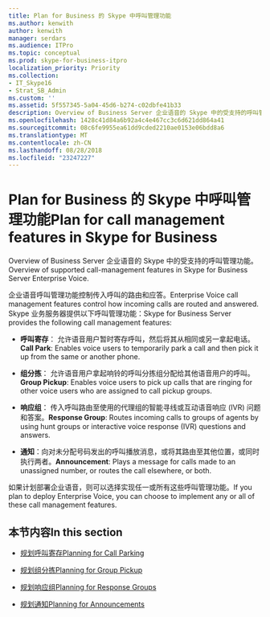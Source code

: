 ```yaml
---
title: Plan for Business 的 Skype 中呼叫管理功能
ms.author: kenwith
author: kenwith
manager: serdars
ms.audience: ITPro
ms.topic: conceptual
ms.prod: skype-for-business-itpro
localization_priority: Priority
ms.collection:
- IT_Skype16
- Strat_SB_Admin
ms.custom: ''
ms.assetid: 5f557345-5a04-45d6-b274-c02dbfe41b33
description: Overview of Business Server 企业语音的 Skype 中的受支持的呼叫管理功能。
ms.openlocfilehash: 1428c41d84a6b92a4c4e467cc3c6d621dd864a41
ms.sourcegitcommit: 08c6fe9955ea61dd9cded2210ae0153e06bdd8a6
ms.translationtype: MT
ms.contentlocale: zh-CN
ms.lasthandoff: 08/28/2018
ms.locfileid: "23247227"
---
```

# <a name="plan-for-call-management-features-in-skype-for-business"></a><span data-ttu-id="e45c3-103">Plan for Business 的 Skype 中呼叫管理功能</span><span class="sxs-lookup"><span data-stu-id="e45c3-103">Plan for call management features in Skype for Business</span></span>

<span data-ttu-id="e45c3-104">Overview of Business Server 企业语音的 Skype 中的受支持的呼叫管理功能。</span><span class="sxs-lookup"><span data-stu-id="e45c3-104">Overview of supported call-management features in Skype for Business Server Enterprise Voice.</span></span>

<span data-ttu-id="e45c3-105">企业语音呼叫管理功能控制传入呼叫的路由和应答。</span><span class="sxs-lookup"><span data-stu-id="e45c3-105">Enterprise Voice call management features control how incoming calls are routed and answered.</span></span> <span data-ttu-id="e45c3-106">Skype 业务服务器提供以下呼叫管理功能：</span><span class="sxs-lookup"><span data-stu-id="e45c3-106">Skype for Business Server provides the following call management features:</span></span>

- <span data-ttu-id="e45c3-107">**呼叫寄存**： 允许语音用户暂时寄存呼叫，然后将其从相同或另一拿起电话。</span><span class="sxs-lookup"><span data-stu-id="e45c3-107">**Call Park**: Enables voice users to temporarily park a call and then pick it up from the same or another phone.</span></span>

- <span data-ttu-id="e45c3-108">**组分拣**： 允许语音用户拿起响铃的呼叫分拣组分配给其他语音用户的呼叫。</span><span class="sxs-lookup"><span data-stu-id="e45c3-108">**Group Pickup**: Enables voice users to pick up calls that are ringing for other voice users who are assigned to call pickup groups.</span></span>

- <span data-ttu-id="e45c3-109">**响应组**： 传入呼叫路由至使用的代理组的智能寻线或互动语音响应 (IVR) 问题和答案。</span><span class="sxs-lookup"><span data-stu-id="e45c3-109">**Response Group**: Routes incoming calls to groups of agents by using hunt groups or interactive voice response (IVR) questions and answers.</span></span>

- <span data-ttu-id="e45c3-110">**通知**：向对未分配号码发出的呼叫播放消息，或将其路由至其他位置，或同时执行两者。</span><span class="sxs-lookup"><span data-stu-id="e45c3-110">**Announcement**: Plays a message for calls made to an unassigned number, or routes the call elsewhere, or both.</span></span>

<span data-ttu-id="e45c3-111">如果计划部署企业语音，则可以选择实现任一或所有这些呼叫管理功能。</span><span class="sxs-lookup"><span data-stu-id="e45c3-111">If you plan to deploy Enterprise Voice, you can choose to implement any or all of these call management features.</span></span>

## <a name="in-this-section"></a><span data-ttu-id="e45c3-112">本节内容</span><span class="sxs-lookup"><span data-stu-id="e45c3-112">In this section</span></span>

- [<span data-ttu-id="e45c3-113">规划呼叫寄存</span><span class="sxs-lookup"><span data-stu-id="e45c3-113">Planning for Call Parking</span></span>](https://technet.microsoft.com/library/e463c4ba-b7e4-42e5-98f0-0c8b842206dd.aspx)

- [<span data-ttu-id="e45c3-114">规划组分拣</span><span class="sxs-lookup"><span data-stu-id="e45c3-114">Planning for Group Pickup</span></span>](https://technet.microsoft.com/library/6d306466-778f-4c6a-9b6a-35dcd0d1811e.aspx)

- [<span data-ttu-id="e45c3-115">规划响应组</span><span class="sxs-lookup"><span data-stu-id="e45c3-115">Planning for Response Groups</span></span>](https://technet.microsoft.com/library/7c10ce08-0068-4b22-8ecc-33e94811c900.aspx)

- [<span data-ttu-id="e45c3-116">规划通知</span><span class="sxs-lookup"><span data-stu-id="e45c3-116">Planning for Announcements</span></span>](https://technet.microsoft.com/library/eb9f5420-0222-4fe0-81a7-9d249e56cd84.aspx)


